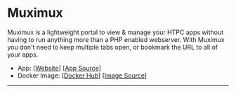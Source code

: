 # Muximux

Muximux is a lightweight portal to view & manage your HTPC apps without having to run anything more than a PHP enabled webserver. With Muximux you don't need to keep multiple tabs open, or bookmark the URL to all of your apps.

- App: [[Website](https://docs.linuxserver.io/images/docker-muximux)] [[App Source](https://github.com/mescon/Muximux)]
- Docker Image: [[Docker Hub](https://hub.docker.com/)] [[Image Source](https://hub.docker.com/r/linuxserver/muximux/)]

---